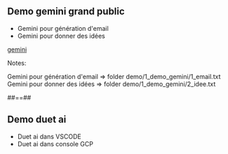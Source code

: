 
<!-- .slide: class="with-code consolas" -->

## Demo gemini grand public

* Gemini pour génération d'email
* Gemini pour donner des idées 
<!-- .element: class="list-fragment" -->

[gemini](https://gemini.google.com/)
<!-- .element: class="credits" -->

Notes:

Gemini pour génération d'email => folder demo/1_demo_gemini/1_email.txt 
Gemini pour donner des idées  => folder demo/1_demo_gemini/2_idee.txt 

##==##

## Demo duet ai

* Duet ai dans VSCODE 
* Duet ai dans console GCP
<!-- .element: class="list-fragment" -->